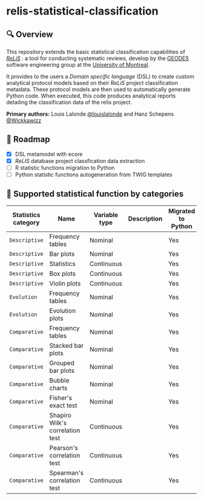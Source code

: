 # relis-statistical-classification

## 🔍 Overview

This repository extends the basic statistical classification capabilities of *[ReLiS](https://github.com/geodes-sms/relis)* : a tool for conducting systematic reviews, develop by the [GEODES](https://geodes.iro.umontreal.ca/) software engineering group at the [University of Montreal](https://www.umontreal.ca/en/).

It provides to the users a *Domain specific language* (DSL) to create custom analytical protocol models based on their *ReLiS* project classification metadata.
These protocol models are then used to automatically generate Python code. When executed, this code produces analytical reports detailing the classification data of the relis project.

**Primary authors:** Louis Lalonde [@louislalonde](https://github.com/LouisLalonde) and Hanz Schepens [@Wickkawizz](https://github.com/Wickkawizz)

## 🚀 Roadmap 
- [x] DSL metamodel with ecore
- [x] *ReLIS* database project classfication data extraction  
- [ ] R statistic functions migration to Python
- [ ] Python statistic functions autogeneration from TWIG templates

## 📜 Supported statistical function by categories

| Statistics category | Name | Variable type | Description | Migrated to Python |
|----|----|----|----|----|
| ``Descriptive`` | Frequency tables | Nominal | | Yes |
| `Descriptive` | Bar plots | Nominal | | Yes |
| `Descriptive` | Statistics | Continuous | | Yes |
| `Descriptive` | Box plots | Continuous | | Yes |
| `Descriptive` | Violin plots | Continuous | | Yes |
| `Evolution` | Frequency tables | Nominal | | Yes |
| `Evolution` | Evolution plots | Nominal | | Yes |
| ``Comparative`` | Frequency tables | Nominal | | Yes |
| `Comparative` | Stacked bar plots | Nominal | | Yes |
| `Comparative` | Grouped bar plots | Nominal | | Yes |
| `Comparative` | Bubble charts | Nominal | | Yes |
| `Comparative` | Fisher's exact test | Nominal | | Yes |
| `Comparative` | Shapiro Wilk's correlation test | Continuous | | Yes |
| `Comparative` | Pearson's correlation test | Continuous | | Yes |
| `Comparative` | Spearman's correlation test | Continuous | | Yes |
